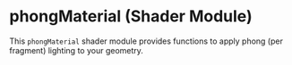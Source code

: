 # phongMaterial (Shader Module)

This `phongMaterial` shader module provides functions to apply phong (per fragment) lighting to your geometry.